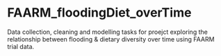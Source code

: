 # FAARM_floodingDiet_overTime
Data collection, cleaning and modelling tasks for proejct exploring the relationship between flooding & dietary diversity over time using FAARM trial data.
